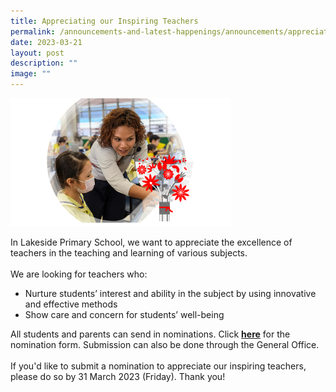 ```yaml
---
title: Appreciating our Inspiring Teachers
permalink: /announcements-and-latest-happenings/announcements/appreciating-our-inspiring-teachers/
date: 2023-03-21
layout: post
description: ""
image: ""
---
```

<img src="/images/Announcements/teacher2.png" style="width: 70%; height: 70%; ">

In Lakeside Primary School, we want to appreciate the excellence of teachers in the teaching and learning of various subjects.
<br><br>
We are looking for teachers who:
<ul>
<li>Nurture students’ interest and ability in the subject by using innovative and effective methods</li>
<li>Show care and concern for students’ well-being</li>
</ul>
All students and parents can send in nominations. Click <a href="https://forms.gle/Ne6Gfu9rgdMGd7yz8"><b>here</b></a> for the nomination form. Submission can also be done through the General Office.
<br><br>
If you'd like to submit a nomination to appreciate our inspiring teachers, please do so by 31 March 2023 (Friday). Thank you!